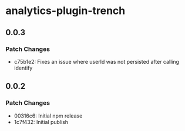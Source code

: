 # analytics-plugin-trench

## 0.0.3

### Patch Changes

- c75b1e2: Fixes an issue where userId was not persisted after calling identify

## 0.0.2

### Patch Changes

- 00316c6: Initial npm release
- 1c7f432: Initial publish
